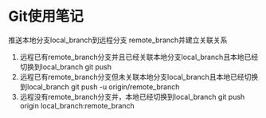 # Git使用笔记
推送本地分支local_branch到远程分支 remote_branch并建立关联关系
1. 远程已有remote_branch分支并且已经关联本地分支local_branch且本地已经切换到local_branch
	git push
2. 远程已有remote_branch分支但未关联本地分支local_branch且本地已经切换到local_branch
	git push -u origin/remote_branch
3. 远程没有remote_branch分支并，本地已经切换到local_branch
	git push origin local_branch:remote_branch

